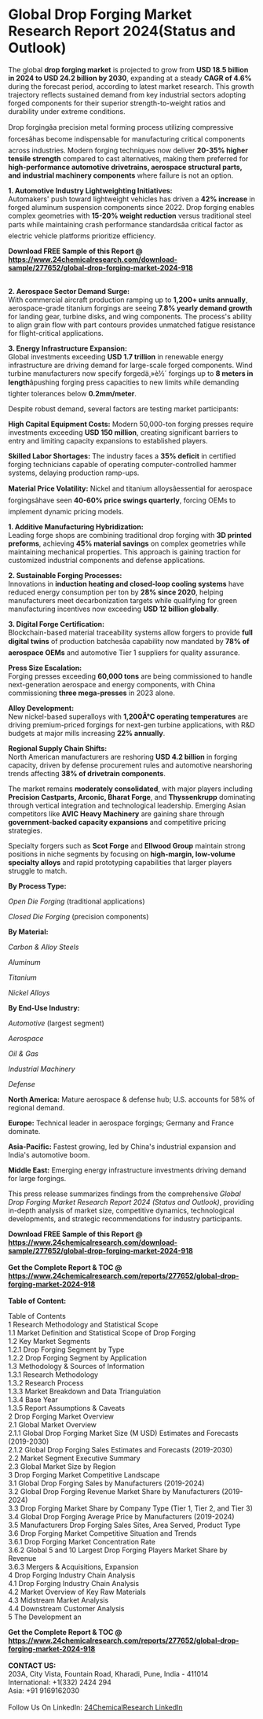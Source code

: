 <h1>Global Drop Forging Market Research Report 2024(Status and Outlook)</h1><p>The global <strong>drop forging market</strong> is projected to grow from <strong>USD 18.5 billion in 2024 to USD 24.2 billion by 2030</strong>, expanding at a steady <strong>CAGR of 4.6%</strong> during the forecast period, according to latest market research. This growth trajectory reflects sustained demand from key industrial sectors adopting forged components for their superior strength-to-weight ratios and durability under extreme conditions.</p><p>Drop forgingâa precision metal forming process utilizing compressive forcesâhas become indispensable for manufacturing critical components across industries. Modern forging techniques now deliver <strong>20-35% higher tensile strength</strong> compared to cast alternatives, making them preferred for <strong>high-performance automotive drivetrains, aerospace structural parts, and industrial machinery components</strong> where failure is not an option.</p><p><strong>1. Automotive Industry Lightweighting Initiatives:</strong><br>
Automakers' push toward lightweight vehicles has driven a <strong>42% increase</strong> in forged aluminum suspension components since 2022. Drop forging enables complex geometries with <strong>15-20% weight reduction</strong> versus traditional steel parts while maintaining crash performance standardsâa critical factor as electric vehicle platforms prioritize efficiency.</p><div><b>Download FREE Sample of this Report @ 
            <a href="https://www.24chemicalresearch.com/download-sample/277652/global-drop-forging-market-2024-918">
            https://www.24chemicalresearch.com/download-sample/277652/global-drop-forging-market-2024-918</a></b></div><br><p><strong>2. Aerospace Sector Demand Surge:</strong><br>
With commercial aircraft production ramping up to <strong>1,200+ units annually</strong>, aerospace-grade titanium forgings are seeing <strong>7.8% yearly demand growth</strong> for landing gear, turbine disks, and wing components. The process's ability to align grain flow with part contours provides unmatched fatigue resistance for flight-critical applications.</p><p><strong>3. Energy Infrastructure Expansion:</strong><br>
Global investments exceeding <strong>USD 1.7 trillion</strong> in renewable energy infrastructure are driving demand for large-scale forged components. Wind turbine manufacturers now specify forgedä¸»è½´ forgings up to <strong>8 meters in length</strong>âpushing forging press capacities to new limits while demanding tighter tolerances below <strong>0.2mm/meter</strong>.</p><p>Despite robust demand, several factors are testing market participants:</p><p><strong>High Capital Equipment Costs:</strong> Modern 50,000-ton forging presses require investments exceeding <strong>USD 150 million</strong>, creating significant barriers to entry and limiting capacity expansions to established players.</p><p><strong>Skilled Labor Shortages:</strong> The industry faces a <strong>35% deficit</strong> in certified forging technicians capable of operating computer-controlled hammer systems, delaying production ramp-ups.</p><p><strong>Material Price Volatility:</strong> Nickel and titanium alloysâessential for aerospace forgingsâhave seen <strong>40-60% price swings quarterly</strong>, forcing OEMs to implement dynamic pricing models.</p><p><strong>1. Additive Manufacturing Hybridization:</strong><br>
Leading forge shops are combining traditional drop forging with <strong>3D printed preforms</strong>, achieving <strong>45% material savings</strong> on complex geometries while maintaining mechanical properties. This approach is gaining traction for customized industrial components and defense applications.</p><p><strong>2. Sustainable Forging Processes:</strong><br>
Innovations in <strong>induction heating and closed-loop cooling systems</strong> have reduced energy consumption per ton by <strong>28% since 2020</strong>, helping manufacturers meet decarbonization targets while qualifying for green manufacturing incentives now exceeding <strong>USD 12 billion globally</strong>.</p><p><strong>3. Digital Forge Certification:</strong><br>
Blockchain-based material traceability systems allow forgers to provide <strong>full digital twins</strong> of production batchesâa capability now mandated by <strong>78% of aerospace OEMs</strong> and automotive Tier 1 suppliers for quality assurance.</p><p><strong>Press Size Escalation:</strong><br>
	Forging presses exceeding <strong>60,000 tons</strong> are being commissioned to handle next-generation aerospace and energy components, with China commissioning <strong>three mega-presses</strong> in 2023 alone.</p><p><strong>Alloy Development:</strong><br>
	New nickel-based superalloys with <strong>1,200Â°C operating temperatures</strong> are driving premium-priced forgings for next-gen turbine applications, with R&amp;D budgets at major mills increasing <strong>22% annually</strong>.</p><p><strong>Regional Supply Chain Shifts:</strong><br>
	North American manufacturers are reshoring <strong>USD 4.2 billion</strong> in forging capacity, driven by defense procurement rules and automotive nearshoring trends affecting <strong>38% of drivetrain components</strong>.</p><p>The market remains <strong>moderately consolidated</strong>, with major players including <strong>Precision Castparts, Arconic, Bharat Forge</strong>, and <strong>Thyssenkrupp</strong> dominating through vertical integration and technological leadership. Emerging Asian competitors like <strong>AVIC Heavy Machinery</strong> are gaining share through <strong>government-backed capacity expansions</strong> and competitive pricing strategies.</p><p>Specialty forgers such as <strong>Scot Forge</strong> and <strong>Ellwood Group</strong> maintain strong positions in niche segments by focusing on <strong>high-margin, low-volume specialty alloys</strong> and rapid prototyping capabilities that larger players struggle to match.</p><p><strong>By Process Type:</strong></p><p><em>Open Die Forging</em> (traditional applications)</p><p><em>Closed Die Forging</em> (precision components)</p><p><strong>By Material:</strong></p><p><em>Carbon &amp; Alloy Steels</em></p><p><em>Aluminum</em></p><p><em>Titanium</em></p><p><em>Nickel Alloys</em></p><p><strong>By End-Use Industry:</strong></p><p><em>Automotive</em> (largest segment)</p><p><em>Aerospace</em></p><p><em>Oil &amp; Gas</em></p><p><em>Industrial Machinery</em></p><p><em>Defense</em></p><p><strong>North America:</strong> Mature aerospace &amp; defense hub; U.S. accounts for 58% of regional demand.</p><p><strong>Europe:</strong> Technical leader in aerospace forgings; Germany and France dominate.</p><p><strong>Asia-Pacific:</strong> Fastest growing, led by China's industrial expansion and India's automotive boom.</p><p><strong>Middle East:</strong> Emerging energy infrastructure investments driving demand for large forgings.</p><p>This press release summarizes findings from the comprehensive <em>Global Drop Forging Market Research Report 2024 (Status and Outlook)</em>, providing in-depth analysis of market size, competitive dynamics, technological developments, and strategic recommendations for industry participants.</p><div><b>Download FREE Sample of this Report @ 
            <a href="https://www.24chemicalresearch.com/download-sample/277652/global-drop-forging-market-2024-918">
            https://www.24chemicalresearch.com/download-sample/277652/global-drop-forging-market-2024-918</a></b></div><br><div><b>Get the Complete Report & TOC @ 
            <a href="https://www.24chemicalresearch.com/reports/277652/global-drop-forging-market-2024-918">
            https://www.24chemicalresearch.com/reports/277652/global-drop-forging-market-2024-918</a></b></div><br>
            <b>Table of Content:</b><p>Table of Contents<br />
1 Research Methodology and Statistical Scope<br />
1.1 Market Definition and Statistical Scope of Drop Forging<br />
1.2 Key Market Segments<br />
1.2.1 Drop Forging Segment by Type<br />
1.2.2 Drop Forging Segment by Application<br />
1.3 Methodology & Sources of Information<br />
1.3.1 Research Methodology<br />
1.3.2 Research Process<br />
1.3.3 Market Breakdown and Data Triangulation<br />
1.3.4 Base Year<br />
1.3.5 Report Assumptions & Caveats<br />
2 Drop Forging Market Overview<br />
2.1 Global Market Overview<br />
2.1.1 Global Drop Forging Market Size (M USD) Estimates and Forecasts (2019-2030)<br />
2.1.2 Global Drop Forging Sales Estimates and Forecasts (2019-2030)<br />
2.2 Market Segment Executive Summary<br />
2.3 Global Market Size by Region<br />
3 Drop Forging Market Competitive Landscape<br />
3.1 Global Drop Forging Sales by Manufacturers (2019-2024)<br />
3.2 Global Drop Forging Revenue Market Share by Manufacturers (2019-2024)<br />
3.3 Drop Forging Market Share by Company Type (Tier 1, Tier 2, and Tier 3)<br />
3.4 Global Drop Forging Average Price by Manufacturers (2019-2024)<br />
3.5 Manufacturers Drop Forging Sales Sites, Area Served, Product Type<br />
3.6 Drop Forging Market Competitive Situation and Trends<br />
3.6.1 Drop Forging Market Concentration Rate<br />
3.6.2 Global 5 and 10 Largest Drop Forging Players Market Share by Revenue<br />
3.6.3 Mergers & Acquisitions, Expansion<br />
4 Drop Forging Industry Chain Analysis<br />
4.1 Drop Forging Industry Chain Analysis<br />
4.2 Market Overview of Key Raw Materials<br />
4.3 Midstream Market Analysis<br />
4.4 Downstream Customer Analysis<br />
5 The Development an</p><div><b>Get the Complete Report & TOC @ 
            <a href="https://www.24chemicalresearch.com/reports/277652/global-drop-forging-market-2024-918">
            https://www.24chemicalresearch.com/reports/277652/global-drop-forging-market-2024-918</a></b></div><br><b>CONTACT US:</b><br>
            203A, City Vista, Fountain Road, Kharadi, Pune, India - 411014<br>
            International: +1(332) 2424 294<br>
            Asia: +91 9169162030 <br><br>
            Follow Us On LinkedIn: <a href="https://www.linkedin.com/company/24chemicalresearch/">24ChemicalResearch LinkedIn</a>